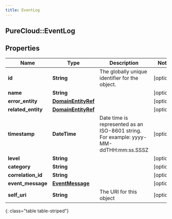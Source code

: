 ```yaml
---
title: EventLog
---
```

## PureCloud::EventLog

## Properties

|Name | Type | Description | Notes|
|------------ | ------------- | ------------- | -------------|
| **id** | **String** | The globally unique identifier for the object. | [optional] |
| **name** | **String** |  | [optional] |
| **error_entity** | [**DomainEntityRef**](DomainEntityRef.html) |  | [optional] |
| **related_entity** | [**DomainEntityRef**](DomainEntityRef.html) |  | [optional] |
| **timestamp** | **DateTime** | Date time is represented as an ISO-8601 string. For example: yyyy-MM-ddTHH:mm:ss.SSSZ | [optional] |
| **level** | **String** |  | [optional] |
| **category** | **String** |  | [optional] |
| **correlation_id** | **String** |  | [optional] |
| **event_message** | [**EventMessage**](EventMessage.html) |  | [optional] |
| **self_uri** | **String** | The URI for this object | [optional] |
{: class="table table-striped"}


